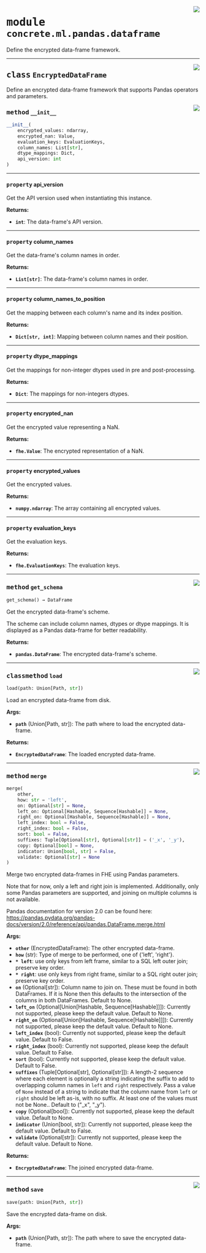 <!-- markdownlint-disable -->

<a href="../../../src/concrete/ml/pandas/dataframe.py#L0"><img align="right" style="float:right;" src="https://img.shields.io/badge/-source-cccccc?style=flat-square"></a>

# <kbd>module</kbd> `concrete.ml.pandas.dataframe`

Define the encrypted data-frame framework.

______________________________________________________________________

<a href="../../../src/concrete/ml/pandas/dataframe.py#L26"><img align="right" style="float:right;" src="https://img.shields.io/badge/-source-cccccc?style=flat-square"></a>

## <kbd>class</kbd> `EncryptedDataFrame`

Define an encrypted data-frame framework that supports Pandas operators and parameters.

<a href="../../../src/concrete/ml/pandas/dataframe.py#L29"><img align="right" style="float:right;" src="https://img.shields.io/badge/-source-cccccc?style=flat-square"></a>

### <kbd>method</kbd> `__init__`

```python
__init__(
    encrypted_values: ndarray,
    encrypted_nan: Value,
    evaluation_keys: EvaluationKeys,
    column_names: List[str],
    dtype_mappings: Dict,
    api_version: int
)
```

______________________________________________________________________

#### <kbd>property</kbd> api_version

Get the API version used when instantiating this instance.

**Returns:**

- <b>`int`</b>:  The data-frame's API version.

______________________________________________________________________

#### <kbd>property</kbd> column_names

Get the data-frame's column names in order.

**Returns:**

- <b>`List[str]`</b>:  The data-frame's column names in order.

______________________________________________________________________

#### <kbd>property</kbd> column_names_to_position

Get the mapping between each column's name and its index position.

**Returns:**

- <b>`Dict[str, int]`</b>:  Mapping between column names and their position.

______________________________________________________________________

#### <kbd>property</kbd> dtype_mappings

Get the mappings for non-integer dtypes used in pre and post-processing.

**Returns:**

- <b>`Dict`</b>:  The mappings for non-integers dtypes.

______________________________________________________________________

#### <kbd>property</kbd> encrypted_nan

Get the encrypted value representing a NaN.

**Returns:**

- <b>`fhe.Value`</b>:  The encrypted representation of a NaN.

______________________________________________________________________

#### <kbd>property</kbd> encrypted_values

Get the encrypted values.

**Returns:**

- <b>`numpy.ndarray`</b>:  The array containing all encrypted values.

______________________________________________________________________

#### <kbd>property</kbd> evaluation_keys

Get the evaluation keys.

**Returns:**

- <b>`fhe.EvaluationKeys`</b>:  The evaluation keys.

______________________________________________________________________

<a href="../../../src/concrete/ml/pandas/dataframe.py#L132"><img align="right" style="float:right;" src="https://img.shields.io/badge/-source-cccccc?style=flat-square"></a>

### <kbd>method</kbd> `get_schema`

```python
get_schema() → DataFrame
```

Get the encrypted data-frame's scheme.

The scheme can include column names, dtypes or dtype mappings. It is displayed as a Pandas data-frame for better readability.

**Returns:**

- <b>`pandas.DataFrame`</b>:  The encrypted data-frame's scheme.

______________________________________________________________________

<a href="../../../src/concrete/ml/pandas/dataframe.py#L325"><img align="right" style="float:right;" src="https://img.shields.io/badge/-source-cccccc?style=flat-square"></a>

### <kbd>classmethod</kbd> `load`

```python
load(path: Union[Path, str])
```

Load an encrypted data-frame from disk.

**Args:**

- <b>`path`</b> (Union\[Path, str\]):  The path where to load the encrypted data-frame.

**Returns:**

- <b>`EncryptedDataFrame`</b>:  The loaded encrypted data-frame.

______________________________________________________________________

<a href="../../../src/concrete/ml/pandas/dataframe.py#L170"><img align="right" style="float:right;" src="https://img.shields.io/badge/-source-cccccc?style=flat-square"></a>

### <kbd>method</kbd> `merge`

```python
merge(
    other,
    how: str = 'left',
    on: Optional[str] = None,
    left_on: Optional[Hashable, Sequence[Hashable]] = None,
    right_on: Optional[Hashable, Sequence[Hashable]] = None,
    left_index: bool = False,
    right_index: bool = False,
    sort: bool = False,
    suffixes: Tuple[Optional[str], Optional[str]] = ('_x', '_y'),
    copy: Optional[bool] = None,
    indicator: Union[bool, str] = False,
    validate: Optional[str] = None
)
```

Merge two encrypted data-frames in FHE using Pandas parameters.

Note that for now, only a left and right join is implemented. Additionally, only some Pandas parameters are supported, and joining on multiple columns is not available.

Pandas documentation for version 2.0 can be found here: https://pandas.pydata.org/pandas-docs/version/2.0/reference/api/pandas.DataFrame.merge.html

**Args:**

- <b>`other`</b> (EncryptedDataFrame):  The other encrypted data-frame.
- <b>`how`</b> (str):  Type of merge to be performed, one of {'left', 'right'}.
- <b>`* left`</b>:  use only keys from left frame, similar to a SQL left outer join; preserve key order.
- <b>`* right`</b>:  use only keys from right frame, similar to a SQL right outer join; preserve key order.
- <b>`on`</b> (Optional\[str\]):  Column name to join on. These must be found in both DataFrames. If  it is None then this defaults to the intersection of the columns in both DataFrames.  Default to None.
- <b>`left_on`</b> (Optional\[Union\[Hashable, Sequence\[Hashable\]\]\]):  Currently not supported, please  keep the default value. Default to None.
- <b>`right_on`</b> (Optional\[Union\[Hashable, Sequence\[Hashable\]\]\]):  Currently not supported,  please keep the default value. Default to None.
- <b>`left_index`</b> (bool):  Currently not supported, please keep the default value. Default to  False.
- <b>`right_index`</b> (bool):  Currently not supported, please keep the default value. Default  to False.
- <b>`sort`</b> (bool):  Currently not supported, please keep the default value. Default to False.
- <b>`suffixes`</b> (Tuple\[Optional\[str\], Optional\[str\]\]):  A length-2 sequence where each element  is optionally a string indicating the suffix to add to overlapping column names in  `left` and `right` respectively. Pass a value of `None` instead of a string to  indicate that the column name from `left` or `right` should be left as-is, with no  suffix. At least one of the values must not be None.. Default to ("\_x", "\_y").
- <b>`copy`</b> (Optional\[bool\]):  Currently not supported, please keep the default value. Default  to None.
- <b>`indicator`</b> (Union\[bool, str\]):  Currently not supported, please keep the default value.  Default to False.
- <b>`validate`</b> (Optional\[str\]):  Currently not supported, please keep the default value.  Default to None.

**Returns:**

- <b>`EncryptedDataFrame`</b>:  The joined encrypted data-frame.

______________________________________________________________________

<a href="../../../src/concrete/ml/pandas/dataframe.py#L313"><img align="right" style="float:right;" src="https://img.shields.io/badge/-source-cccccc?style=flat-square"></a>

### <kbd>method</kbd> `save`

```python
save(path: Union[Path, str])
```

Save the encrypted data-frame on disk.

**Args:**

- <b>`path`</b> (Union\[Path, str\]):  The path where to save the encrypted data-frame.
